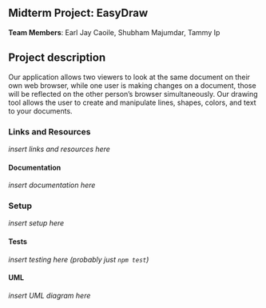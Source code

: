 ## Midterm Project: EasyDraw

**Team Members**: Earl Jay Caoile, Shubham Majumdar, Tammy Ip

## Project description

Our application allows two viewers to look at the same document on their own web browser, while one user is making changes on a document, those will be reflected on the other person’s browser simultaneously. Our drawing tool allows the user to create and manipulate lines, shapes, colors, and text to your documents.

### Links and Resources

*insert links and resources here*

#### Documentation

*insert documentation here*

### Setup

*insert setup here*

#### Tests

*insert testing here (probably just `npm test`)*

#### UML

*insert UML diagram here*
